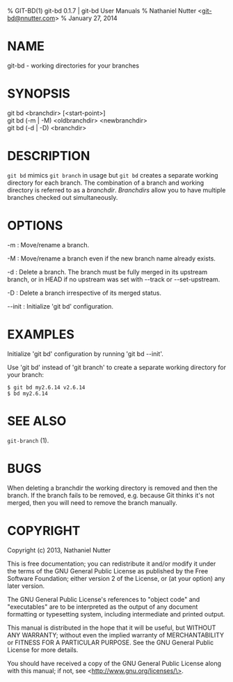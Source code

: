 % GIT-BD(1) git-bd 0.1.7 | git-bd User Manuals
% Nathaniel Nutter \<git-bd@nnutter.com\>
% January 27, 2014

# NAME

git-bd - working directories for your branches

# SYNOPSIS

git bd \<branchdir\> [\<start-point\>]  
git bd (-m | -M) \<oldbranchdir\> \<newbranchdir\>  
git bd (-d | -D) \<branchdir\>  

# DESCRIPTION

`git bd` mimics `git branch` in usage but `git bd` creates a separate working
directory for each branch.  The combination of a branch and working directory
is referred to as a *branchdir*.  *Branchdirs* allow you to have multiple
branches checked out simultaneously.

# OPTIONS

-m
:   Move/rename a branch.

-M
:   Move/rename a branch even if the new branch name already exists.

-d
:   Delete a branch. The branch must be fully merged in its upstream branch, or
    in HEAD if no upstream was set with --track or --set-upstream.

-D
:   Delete a branch irrespective of its merged status.

\--init
:   Initialize 'git bd' configuration.

# EXAMPLES

Initialize 'git bd' configuration by running 'git bd --init'.

Use 'git bd' instead of 'git branch' to create a separate working directory for
your branch:

    $ git bd my2.6.14 v2.6.14
    $ bd my2.6.14

# SEE ALSO

`git-branch` (1).

# BUGS

When deleting a branchdir the working directory is removed and then the branch.
If the branch fails to be removed, e.g. because Git thinks it's not merged,
then you will need to remove the branch manually.

# COPYRIGHT

Copyright (c) 2013, Nathaniel Nutter

This is free documentation; you can redistribute it and/or
modify it under the terms of the GNU General Public License as
published by the Free Software Foundation; either version 2 of
the License, or (at your option) any later version.

The GNU General Public License's references to "object code"
and "executables" are to be interpreted as the output of any
document formatting or typesetting system, including
intermediate and printed output.

This manual is distributed in the hope that it will be useful,
but WITHOUT ANY WARRANTY; without even the implied warranty of
MERCHANTABILITY or FITNESS FOR A PARTICULAR PURPOSE.  See the
GNU General Public License for more details.

You should have received a copy of the GNU General Public
License along with this manual; if not, see
\<http://www.gnu.org/licenses/\>.
